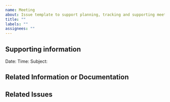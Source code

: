 ```yaml
---
name: Meeting
about: Issue template to support planning, tracking and supporting meetings
title: ""
labels: ""
assignees: ""
---
```


## Supporting information

Date:
Time:
Subject: 

## Related Information or Documentation

## Related Issues

